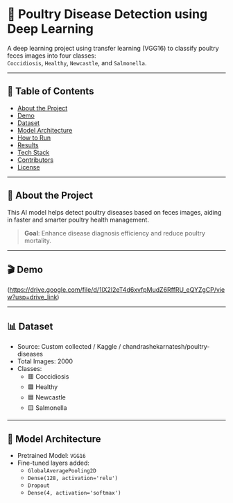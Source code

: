 # 🐔 Poultry Disease Detection using Deep Learning

A deep learning project using transfer learning (VGG16) to classify poultry feces images into four classes:  
`Coccidiosis`, `Healthy`, `Newcastle`, and `Salmonella`.


---

## 📁 Table of Contents

- [About the Project](#about-the-project)
- [Demo](#demo)
- [Dataset](#dataset)
- [Model Architecture](#model-architecture)
- [How to Run](#how-to-run)
- [Results](#results)
- [Tech Stack](#tech-stack)
- [Contributors](#contributors)
- [License](#license)

---

## 📌 About the Project

This AI model helps detect poultry diseases based on feces images, aiding in faster and smarter poultry health management.

> **Goal**: Enhance disease diagnosis efficiency and reduce poultry mortality.

---

## 🎬 Demo

(https://drive.google.com/file/d/1lX2l2eT4d6xvfpMudZ6RffRU_eQYZgCP/view?usp=drive_link)

---

## 📊 Dataset

- Source: Custom collected / Kaggle / chandrashekarnatesh/poultry-diseases
- Total Images: 2000
- Classes:  
  - 🟥 Coccidiosis  
  - 🟩 Healthy  
  - 🟦 Newcastle  
  - 🟨 Salmonella  

---

## 🧠 Model Architecture

- Pretrained Model: `VGG16`
- Fine-tuned layers added:
  - `GlobalAveragePooling2D`
  - `Dense(128, activation='relu')`
  - `Dropout`
  - `Dense(4, activation='softmax')`



